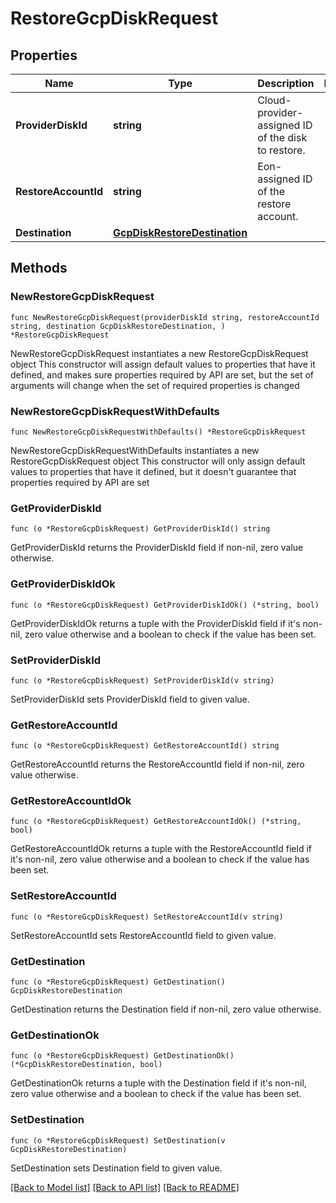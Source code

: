 # RestoreGcpDiskRequest

## Properties

Name | Type | Description | Notes
------------ | ------------- | ------------- | -------------
**ProviderDiskId** | **string** | Cloud-provider-assigned ID of the disk to restore. | 
**RestoreAccountId** | **string** | Eon-assigned ID of the restore account. | 
**Destination** | [**GcpDiskRestoreDestination**](GcpDiskRestoreDestination.md) |  | 

## Methods

### NewRestoreGcpDiskRequest

`func NewRestoreGcpDiskRequest(providerDiskId string, restoreAccountId string, destination GcpDiskRestoreDestination, ) *RestoreGcpDiskRequest`

NewRestoreGcpDiskRequest instantiates a new RestoreGcpDiskRequest object
This constructor will assign default values to properties that have it defined,
and makes sure properties required by API are set, but the set of arguments
will change when the set of required properties is changed

### NewRestoreGcpDiskRequestWithDefaults

`func NewRestoreGcpDiskRequestWithDefaults() *RestoreGcpDiskRequest`

NewRestoreGcpDiskRequestWithDefaults instantiates a new RestoreGcpDiskRequest object
This constructor will only assign default values to properties that have it defined,
but it doesn't guarantee that properties required by API are set

### GetProviderDiskId

`func (o *RestoreGcpDiskRequest) GetProviderDiskId() string`

GetProviderDiskId returns the ProviderDiskId field if non-nil, zero value otherwise.

### GetProviderDiskIdOk

`func (o *RestoreGcpDiskRequest) GetProviderDiskIdOk() (*string, bool)`

GetProviderDiskIdOk returns a tuple with the ProviderDiskId field if it's non-nil, zero value otherwise
and a boolean to check if the value has been set.

### SetProviderDiskId

`func (o *RestoreGcpDiskRequest) SetProviderDiskId(v string)`

SetProviderDiskId sets ProviderDiskId field to given value.


### GetRestoreAccountId

`func (o *RestoreGcpDiskRequest) GetRestoreAccountId() string`

GetRestoreAccountId returns the RestoreAccountId field if non-nil, zero value otherwise.

### GetRestoreAccountIdOk

`func (o *RestoreGcpDiskRequest) GetRestoreAccountIdOk() (*string, bool)`

GetRestoreAccountIdOk returns a tuple with the RestoreAccountId field if it's non-nil, zero value otherwise
and a boolean to check if the value has been set.

### SetRestoreAccountId

`func (o *RestoreGcpDiskRequest) SetRestoreAccountId(v string)`

SetRestoreAccountId sets RestoreAccountId field to given value.


### GetDestination

`func (o *RestoreGcpDiskRequest) GetDestination() GcpDiskRestoreDestination`

GetDestination returns the Destination field if non-nil, zero value otherwise.

### GetDestinationOk

`func (o *RestoreGcpDiskRequest) GetDestinationOk() (*GcpDiskRestoreDestination, bool)`

GetDestinationOk returns a tuple with the Destination field if it's non-nil, zero value otherwise
and a boolean to check if the value has been set.

### SetDestination

`func (o *RestoreGcpDiskRequest) SetDestination(v GcpDiskRestoreDestination)`

SetDestination sets Destination field to given value.



[[Back to Model list]](../README.md#documentation-for-models) [[Back to API list]](../README.md#documentation-for-api-endpoints) [[Back to README]](../README.md)


